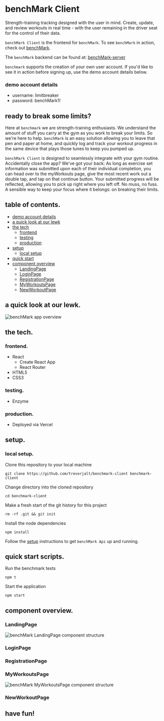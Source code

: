 # benchMark Client

Strength-training tracking designed with the user in mind.  Create, update, and review workouts in real time - with the user remaining in the driver seat for the control of their data.

`benchMark Client` is the frontend for `benchMark`.  To see `benchMark` in action, check out [benchMark](https://benchmark-live.vercel.app/ "benchMark").

The `benchMark` backend can be found at: [benchMark-server](https://github.com/trevorjalt/benchmark-server/ "benchMark Api")

`benchmark` supports the creation of your own user account.  If you'd like to see it in action before signing up, use the demo account details below.

### demo account details

* username: limitbreaker
* password: benchMark1!

## ready to break some limits?

Here at `benchmark` we are strength-training enthusiasts. We understand the amount of stuff you carry at the gym as you work to break your limits. So we're here to help. `benchMark` is an easy solution allowing you to leave that pen and paper at home, and quickly log and track your workout progress in the same device that plays those tunes to keep you pumped up.

`benchMark Client` is designed to seamlessly integrate with your gym routine.  Accidentally close the app?  We've got your back: As long as exercise set information was submitted upon each of their individual completion, you can head over to the myWorkouts page, give the most recent work out a double tap, and tap on that continue button.  Your submitted progress will be reflected, allowing you to pick up right where you left off.  No muss, no fuss.  A sensible way to keep your focus where it belongs: on breaking their limits.

## table of contents.

* [demo account details](#demo-account-details)
* [a quick look at our lewk](#a-quick-look-at-our-lewk)
* [the tech](#the-tech)
  * [frontend](#frontend)
  * [testing](#testing)
  * [production](#production)
* [setup](#setup)
  * [local setup](#local-setup)
* [quick start](#quick-start-scripts)
* [component overview](#component-overview)
  * [LandingPage](#LandingPage)
  * [LoginPage](#LoginPage)
  * [RegistrationPage](#RegistrationPage)
  * [MyWorkoutsPage](#MyWorkoutsPage)
  * [NewWorkoutPage](#NewWorkoutPage)

## a quick look at our lewk.

![benchMark app overview](/src/components/App/images/benchmark-app-full-page-view.png)

## the tech.

### frontend.

* React
  * Create React App
  * React Router
* HTML5
* CSS3

### testing.

* Enzyme

### production.

* Deployed via Vercel

## setup.

### local setup.

Clone this repository to your local machine 

````
git clone https://github.com/trevorjalt/benchmark-client benchmark-client
````

Change directory into the cloned repository

````
cd benchmark-client
````

Make a fresh start of the git history for this project

```` 
rm -rf .git && git init
````

Install the node dependencies 

````
npm install
````

Follow the [setup](https://github.com/trevorjalt/benchmark-server#setup "setup") instructions to get `benchMark Api` up and running.

## quick start scripts.

Run the benchmark tests

````
npm t
````

Start the application

````
npm start
````

## component overview.

### LandingPage

![benchMark LandingPage component structure](/src/components/App/images/benchmark-component-overview-landing.png)

### LoginPage

### RegistrationPage

### MyWorkoutsPage

![benchMark MyWorkoutsPage component structure](/src/components/App/images/benchmark-component-overview-myworkouts.png)

### NewWorkoutPage 

## have fun!
